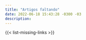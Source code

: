 ```yaml
---
title: "Artigos faltando"
date: 2022-06-18 15:43:28 -0300 -03
description:
---
```

{{< list-missing-links >}}
